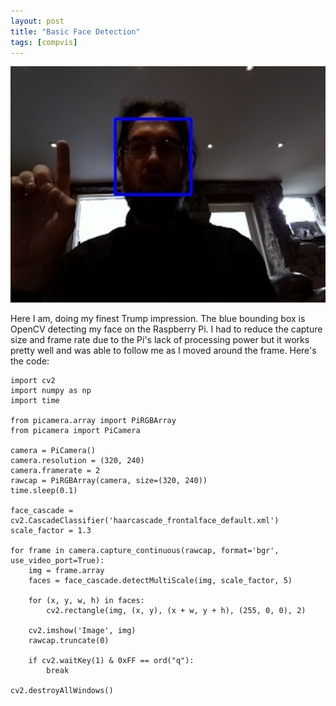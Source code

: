 ```yaml
---
layout: post
title: "Basic Face Detection"
tags: [compvis]
---
```


![](/images/compvis/face1.tn.jpg)

Here I am, doing my finest Trump impression.  The blue bounding box is OpenCV detecting my face on the Raspberry Pi.  I had to reduce the capture size and frame rate due to the Pi's lack of processing power but it works pretty well and was able to follow me as I moved around the frame.  Here's the code:

    import cv2
    import numpy as np
    import time

    from picamera.array import PiRGBArray
    from picamera import PiCamera

    camera = PiCamera()
    camera.resolution = (320, 240)
    camera.framerate = 2
    rawcap = PiRGBArray(camera, size=(320, 240))
    time.sleep(0.1)

    face_cascade = cv2.CascadeClassifier('haarcascade_frontalface_default.xml')
    scale_factor = 1.3

    for frame in camera.capture_continuous(rawcap, format='bgr', use_video_port=True):
        img = frame.array
        faces = face_cascade.detectMultiScale(img, scale_factor, 5)

        for (x, y, w, h) in faces:
            cv2.rectangle(img, (x, y), (x + w, y + h), (255, 0, 0), 2)

        cv2.imshow('Image', img)
        rawcap.truncate(0)

        if cv2.waitKey(1) & 0xFF == ord("q"):
            break

    cv2.destroyAllWindows()
